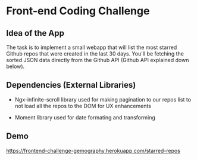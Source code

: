 # Front-end Coding Challenge

## Idea of the App

The task is to implement a small webapp that will list the most starred Github repos that were created in the last 30 days.
You'll be fetching the sorted JSON data directly from the Github API (Github API explained down below).

## Dependencies (External Libraries)

- Ngx-infinite-scroll library used for making pagination to our repos list to not
  load all the repos to the DOM for UX enhancements

- Moment library used for date formating and transforming

## Demo
https://frontend-challenge-gemography.herokuapp.com/starred-repos
